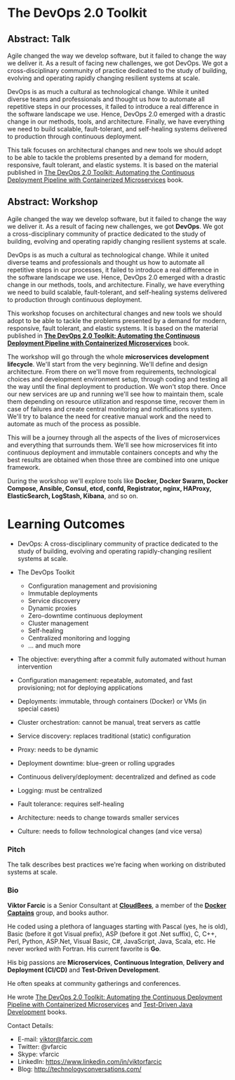 The DevOps 2.0 Toolkit
======================

Abstract: Talk
--------------

Agile changed the way we develop software, but it failed to change the way we deliver it. As a result of facing new challenges, we got DevOps. We got a cross-disciplinary community of practice dedicated to the study of building, evolving and operating rapidly changing resilient systems at scale.

DevOps is as much a cultural as technological change. While it united diverse teams and professionals and thought us how to automate all repetitive steps in our processes, it failed to introduce a real difference in the software landscape we use. Hence, DevOps 2.0 emerged with a drastic change in our methods, tools, and architecture. Finally, we have everything we need to build scalable, fault-tolerant, and self-healing systems delivered to production through continuous deployment.

This talk focuses on architectural changes and new tools we should adopt to be able to tackle the problems presented by a demand for modern, responsive, fault tolerant, and elastic systems. It is based on the material published in [The DevOps 2.0 Toolkit: Automating the Continuous Deployment Pipeline with Containerized Microservices](https://www.amazon.com/dp/B01BJ4V66M) book.

Abstract: Workshop
------------------

Agile changed the way we develop software, but it failed to change the way we deliver it. As a result of facing new challenges, we got **DevOps**. We got a cross-disciplinary community of practice dedicated to the study of building, evolving and operating rapidly changing resilient systems at scale.

DevOps is as much a cultural as technological change. While it united diverse teams and professionals and thought us how to automate all repetitive steps in our processes, it failed to introduce a real difference in the software landscape we use. Hence, DevOps 2.0 emerged with a drastic change in our methods, tools, and architecture. Finally, we have everything we need to build scalable, fault-tolerant, and self-healing systems delivered to production through continuous deployment.

This workshop focuses on architectural changes and new tools we should adopt to be able to tackle the problems presented by a demand for modern, responsive, fault tolerant, and elastic systems. It is based on the material published in **[The DevOps 2.0 Toolkit: Automating the Continuous Deployment Pipeline with Containerized Microservices](https://www.amazon.com/dp/B01BJ4V66M)** book.

The workshop will go through the whole **microservices development lifecycle**. We'll start from the very beginning. We'll define and design architecture. From there on we'll move from requirements, technological choices and development environment setup, through coding and testing all the way until the final deployment to production. We won't stop there. Once our new services are up and running we'll see how to maintain them, scale them depending on resource utilization and response time, recover them in case of failures and create central monitoring and notifications system. We'll try to balance the need for creative manual work and the need to automate as much of the process as possible.

This will be a journey through all the aspects of the lives of microservices and everything that surrounds them. We'll see how microservices fit into continuous deployment and immutable containers concepts and why the best results are obtained when those three are combined into one unique framework.

During the workshop we'll explore tools like **Docker, Docker Swarm, Docker Compose, Ansible, Consul, etcd, confd, Registrator, nginx, HAProxy, ElasticSearch, LogStash, Kibana**, and so on.

Learning Outcomes
=================

* DevOps: A cross-disciplinary community of practice dedicated to the study of building, evolving and operating rapidly-changing resilient systems at scale.
* The DevOps Toolkit

  * Configuration management and provisioning
  * Immutable deployments
  * Service discovery
  * Dynamic proxies
  * Zero-downtime continuous deployment
  * Cluster management
  * Self-healing
  * Centralized monitoring and logging
  * ... and much more

* The objective: everything after a commit fully automated without human intervention
* Configuration management: repeatable, automated, and fast provisioning; not for deploying applications
* Deployments: immutable, through containers (Docker) or VMs (in special cases)
* Cluster orchestration: cannot be manual, treat servers as cattle
* Service discovery: replaces traditional (static) configuration
* Proxy: needs to be dynamic
* Deployment downtime: blue-green or rolling upgrades
* Continuous delivery/deployment: decentralized and defined as code
* Logging: must be centralized
* Fault tolerance: requires self-healing
* Architecture: needs to change towards smaller services
* Culture: needs to follow technological changes (and vice versa)

### Pitch

The talk describes best practices we're facing when working on distributed systems at scale.

### Bio

**Viktor Farcic** is a Senior Consultant at **[CloudBees](https://www.cloudbees.com/)**, a member of the **[Docker Captains](https://www.docker.com/community/docker-captains)** group, and books author.

He coded using a plethora of languages starting with Pascal (yes, he is old), Basic (before it got Visual prefix), ASP (before it got .Net suffix), C, C++, Perl, Python, ASP.Net, Visual Basic, C#, JavaScript, Java, Scala, etc. He never worked with Fortran. His current favorite is **Go**.

His big passions are **Microservices**, **Continuous Integration**, **Delivery and Deployment (CI/CD)** and **Test-Driven Development**.

He often speaks at community gatherings and conferences.

He wrote [The DevOps 2.0 Toolkit: Automating the Continuous Deployment Pipeline with Containerized Microservices](http://www.amazon.com/dp/B01BJ4V66M) and [Test-Driven Java Development](http://www.amazon.com/Test-Driven-Java-Development-Viktor-Farcic-ebook/dp/B00YSIM3SC) books.

Contact Details:

* E-mail: viktor@farcic.com
* Twitter: @vfarcic
* Skype: vfarcic
* LinkedIn: https://www.linkedin.com/in/viktorfarcic
* Blog: http://technologyconversations.com/

